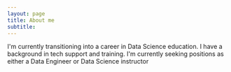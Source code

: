 ```yaml
---
layout: page
title: About me
subtitle: 
---
```


I'm currently transitioning into a career in Data Science education. I have a background in tech support and training. I'm currently seeking positions as either a Data Engineer or Data Science instructor
